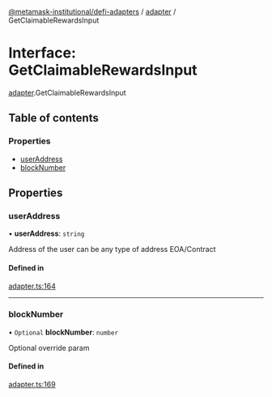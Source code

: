 [@metamask-institutional/defi-adapters](../README.md) / [adapter](../modules/adapter.md) / GetClaimableRewardsInput

# Interface: GetClaimableRewardsInput

[adapter](../modules/adapter.md).GetClaimableRewardsInput

## Table of contents

### Properties

- [userAddress](adapter.GetClaimableRewardsInput.md#useraddress)
- [blockNumber](adapter.GetClaimableRewardsInput.md#blocknumber)

## Properties

### userAddress

• **userAddress**: `string`

Address of the user can be any type of address EOA/Contract

#### Defined in

[adapter.ts:164](https://github.com/consensys-vertical-apps/mmi-defi-adapters/blob/e9d45bd/src/types/adapter.ts#L164)

___

### blockNumber

• `Optional` **blockNumber**: `number`

Optional override param

#### Defined in

[adapter.ts:169](https://github.com/consensys-vertical-apps/mmi-defi-adapters/blob/e9d45bd/src/types/adapter.ts#L169)
